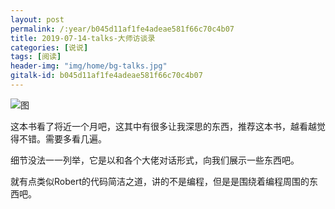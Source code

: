 ```yaml
---
layout: post
permalink: /:year/b045d11af1fe4adeae581f66c70c4b07
title: 2019-07-14-talks-大师访谈录
categories: [说说]
tags: [阅读]
header-img: "img/home/bg-talks.jpg"
gitalk-id: b045d11af1fe4adeae581f66c70c4b07
---
```


![图](http://image.linxingyang.net/image/note/2019/2019-07-14-talks/dsftl.jpg)

这本书看了将近一个月吧，这其中有很多让我深思的东西，推荐这本书，越看越觉得不错。需要多看几遍。

细节没法一一列举，它是以和各个大佬对话形式，向我们展示一些东西吧。

就有点类似Robert的代码简洁之道，讲的不是编程，但是是围绕着编程周围的东西吧。


